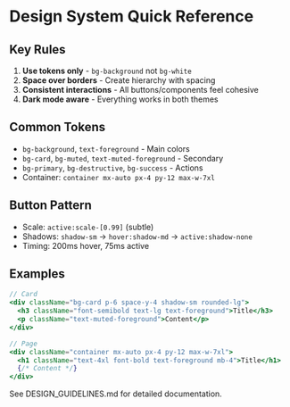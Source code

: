 # Design System Quick Reference

## Key Rules
1. **Use tokens only** - `bg-background` not `bg-white`
2. **Space over borders** - Create hierarchy with spacing
3. **Consistent interactions** - All buttons/components feel cohesive
4. **Dark mode aware** - Everything works in both themes

## Common Tokens
- `bg-background`, `text-foreground` - Main colors
- `bg-card`, `bg-muted`, `text-muted-foreground` - Secondary
- `bg-primary`, `bg-destructive`, `bg-success` - Actions
- Container: `container mx-auto px-4 py-12 max-w-7xl`

## Button Pattern
- Scale: `active:scale-[0.99]` (subtle)
- Shadows: `shadow-sm` → `hover:shadow-md` → `active:shadow-none`
- Timing: 200ms hover, 75ms active

## Examples

```jsx
// Card
<div className="bg-card p-6 space-y-4 shadow-sm rounded-lg">
  <h3 className="font-semibold text-lg text-foreground">Title</h3>
  <p className="text-muted-foreground">Content</p>
</div>

// Page
<div className="container mx-auto px-4 py-12 max-w-7xl">
  <h1 className="text-4xl font-bold text-foreground mb-4">Title</h1>
  {/* Content */}
</div>
```

See DESIGN_GUIDELINES.md for detailed documentation.